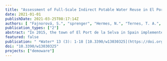 ```yaml
---
title: "Assessment of Full-Scale Indirect Potable Water Reuse in El Port de la Selva, Spain"
date: 2021-01-01
publishDate: 2021-03-25T08:17:14Z
authors: [ "Fajnorová, S.", "sprenger", "Hermes, N.", "Ternes, T. A.", "Sala, L.", "miehe", "Drewes, J. E.", "Hübner, U." ]
publication_types: ["2"]
abstract: "In 2015, the town of El Port de la Selva in Spain implemented soil-aquifer treatment (SAT) using tertiary treated wastewater effluents to replenish the local potable aquifer. This study evaluated the initial phase of this indirect potable water reuse system including a characterization of hydraulic conditions in the aquifer and monitoring of microbial contaminants and 151 chemicals of emerging concern (CECs). The combined treatment resulted in very low abundances of indicator bacteria, enteric viruses and phages in the monitoring wells after three days of infiltration and a reduction of antibiotic microbial resistance to background levels of local groundwater. After tertiary treatment, 94 CECs were detected in the infiltration basin of which 15 chemicals exceeded drinking water thresholds or health-based monitoring trigger levels. Although SAT provided an effective barrier for many chemicals, 5 CECs were detected above health-based threshold levels in monitoring wells after short hydraulic retention times. However, additional attenuation is expected due to dilution prior to abstraction via downstream drinking water wells and during granular activated carbon (GAC) filtration, which was recently installed to mitigate residual CECs. Overall, the results demonstrate that indirect potable water reuse can be a reliable option for smaller communities, if related risks from microbial and chemical contaminants are adequately addressed by tertiary treatment and subsequent SAT, providing sufficient hydraulic retention times for pathogen decay and CEC removal."
featured: false
publication: " *Water* 13 (3): 1-18 [10.3390/w13030325](https://doi.org/10.3390/w13030325)"
doi: "10.3390/w13030325"
projects: ["demoware"]
---
```


